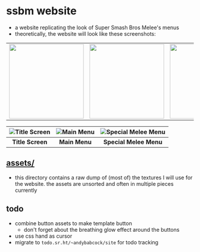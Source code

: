 # ssbm website

- a website replicating the look of Super Smash Bros Melee's menus
- theoretically, the website will look like these screenshots:

<table>
  <tr>
    <td style="text-align: center;">
      <img style="display: block; margin: auto;" width="200px" src="https://git.sr.ht/~andybabcock/ssbmWebsite/blob/master/assets/screenshots/titleScreen.webp">
    </td>
    <td style="text-align: center;">
      <img width="200px" src="https://git.sr.ht/~andybabcock/ssbmWebsite/blob/master/assets/screenshots/mainMenu.webp">
    </td>
    <td style="text-align: center;">
      <img width="200px" src="https://git.sr.ht/~andybabcock/ssbmWebsite/blob/master/assets/screenshots/specialMeleeMenu.webp">
    </td>
  </tr>
</table>

| ![Title Screen](https://git.sr.ht/~andybabcock/ssbmWebsite/blob/master/assets/screenshots/titleScreen.webp) | ![Main Menu](https://git.sr.ht/~andybabcock/ssbmWebsite/blob/master/assets/screenshots/mainMenu.webp) | ![Special Melee Menu](https://git.sr.ht/~andybabcock/ssbmWebsite/blob/master/assets/screenshots/specialMeleeMenu.webp) |
| :---------------------------------------------------------------------------------------------------------: | :---------------------------------------------------------------------------------------------------: | :--------------------------------------------------------------------------------------------------------------------: |
|                                              **Title Screen**                                               |                                             **Main Menu**                                             |                                                 **Special Melee Menu**                                                 |

## [assets/](./assets/)

- this directory contains a raw dump of (most of) the textures I will use for the website. the assets are unsorted and often in multiple pieces currently

## todo

- combine button assets to make template button
  - don't forget about the breathing glow effect around the buttons
- use css hand as cursor
- migrate to `todo.sr.ht/~andybabcock/site` for todo tracking
